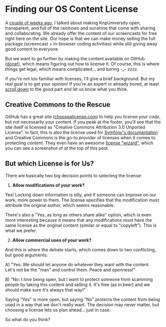 # Finding our OS Content License

A [couple of weeks ago](/blog/knp-you), I talked about making KnpUniversity
open, transparent, and full of the rainbows and sunshine that come with sharing
and collaborating. We already offer the content of our screencasts for free
right here on the site. Our hope is that we can make money selling the full
package (screencast + in-browser coding activities) while still giving away
good content to everyone.

But we want to go further by making the content available on GitHub ([done!](https://github.com/knpuniversity)),
which means figuring out how to license it. Of course, this is where things
get legal, which means complicated... and boring -_- zzzz.

If you're not too familiar with licenses, I'll give a brief background.
But my real goal is to get your opinion! If you're an expert or already bored,
at least [scroll down](#blog-license-choosing) to the good part and let
us know what you think.

## Creative Commons to the Rescue

GitHub has a great site ([choosealicense.com](http://choosealicense.com/)) to help you license your
*code*, but not necessarily your content. If you peak at the footer,
you'll see that the site itself is licensed as "Creative Commons Attribution 3.0
Unported License". In fact, this is also the license used for
[Symfony's documentation](http://symfony.com/doc/current/contributing/code/license.html)  and Creative Commons is the go-to provider of
licenses when it comes to protecting *content*. They even have an awesome
[license "wizard"](http://creativecommons.org/choose/), which you can see a screenshot of at the top of this
post.

<a name="blog-license-choosing"></a>

## But which License is for Us?

There are basically two big decision points to selecting the license:

1) **Allow modifications of your work?**

Yes! Locking down information is silly, and if someone can improve on our
work, more power to them. The license specifies that the modification must
attribute the original author, which seems reasonable.

There's also a "Yes, as long as others share alike" option, which is even
more interesting because it means that any modifications must have the same
license as the original content (similar or equal to "copyleft"). This is
what we prefer.

2) **Allow commercial uses of your work?**

And this is where the debate starts, which comes down to two conflicting,
but good arguments:

A) "Yes: We should let anyone do whatever they want with the content. Let's
not be the "man" and control them. Peace and openness!"

B) "No: I *love* being open, but I want to protect someone from scamming
people by taking this content and selling it. It's free (as in beer) and
we should make sure it's always that way!"

Saying "Yes" is more open, but saying "No" protects the content from being
used in a way that we don't really want. The decision may never matter, but
choosing a license lets us plan ahead... just in case.

So what do you think?
